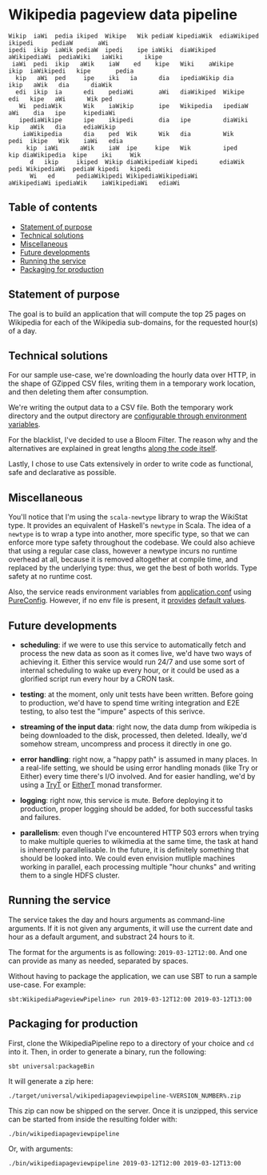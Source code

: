 # Wikipedia pageview data pipeline

```
Wikip  iaWi  pedia ikiped  Wikipe   Wik pediaW kipediaWik  ediaWikiped   ikipedi     pediaW       aWi
ipedi  ikip  iaWik pediaW  ipedi    ipe iaWiki  diaWikiped aWikipediaWi  pediaWiki   iaWiki      ikipe
 iaWi  pedi  ikip   aWik    iaW    ed    kipe   Wiki    aWikipe    ikip  iaWikipedi   kipe       pedia
  kip   aWi  ped     ipe    iki   ia      dia   ipediaWikip dia          ikip   aWik   dia      diaWik
  edi  ikip  ia      edi    pediaWi       aWi   diaWikiped  Wikipe        edi   kipe   aWi      Wik ped
   Wi  pediaWik      Wik    iaWikip       ipe   Wikipedia   ipediaW       aWi    dia   ipe     kipediaWi
   ipediaWikipe      ipe    ikipedi       dia   ipe         diaWiki       kip   aWik   dia     ediaWikip
    iaWikipedia      dia    ped  Wik      Wik   dia         Wik          pedi  ikipe   Wik    iaWi   edia
     kip  iaWi      aWik    iaW  ipe     kipe   Wik         iped    kip diaWikipedia  kipe    iki     Wik
      d   ikip     ikiped  Wikip diaWikipediaW kipedi      ediaWik pedi WikipediaWi  pediaW kipedi   kipedi
      Wi   ed      pediaWikipedi WikipediaWikipediaWi      aWikipediaWi ipediaWik    iaWikipediaWi   ediaWi
```

## Table of contents

- [Statement of purpose](#statement-of-purpose)
- [Technical solutions](#technical-solutions)
- [Miscellaneous](#miscellaneous)
- [Future developments](#future-developments)
- [Running the service](#running-the-service)
- [Packaging for production](#packaging-for-production)

## Statement of purpose

The goal is to build an application that will compute the top 25 pages on Wikipedia for each of the
Wikipedia sub-domains, for the requested hour(s) of a day.

## Technical solutions

For our sample use-case, we're downloading the hourly data over HTTP, in the shape of GZipped CSV
files, writing them in a temporary work location, and then deleting them after consumption.

We're writing the output data to a CSV file. Both the temporary work directory and the output
directory are [configurable through environment variables](./src/main/scala/wikipipeline/Types/Config.scala).

For the blacklist, I've decided to use a Bloom Filter. The reason why and the alternatives are
explained in great lengths [along the code itself](./src/main/scala/wikipipeline/BlacklistHandler.scala#L8).

Lastly, I chose to use Cats extensively in order to write code as functional, safe and declarative
as possible.

## Miscellaneous

You'll notice that I'm using the `scala-newtype` library to wrap the WikiStat type. It provides an
equivalent of Haskell's `newtype` in Scala. The idea of a `newtype` is to wrap a type into another,
more specific type, so that we can enforce more type safety throughout the codebase. We could also
achieve that using a regular case class, however a newtype incurs no runtime overhead at all,
because it is removed altogether at compile time, and replaced by the underlying type: thus, we get
the best of both worlds. Type safety at no runtime cost.

Also, the service reads environment variables from [application.conf](./src/main/resources/application.conf)
using [PureConfig](https://github.com/pureconfig/pureconfig). However, if no env file is present, it
[provides](./src/main/scala/wikipipeline/package.scala#L16) [default values](./src/main/scala/wikipipeline/Types/Config.scala).

## Future developments

- **scheduling**: if we were to use this service to automatically fetch and process the new data
as soon as it comes live, we'd have two ways of achieving it. Either this service would run 24/7
and use some sort of internal scheduling to wake up every hour, or it could be used as a glorified
script run every hour by a CRON task.

- **testing**: at the moment, only unit tests have been written. Before going to production, we'd
have to spend time writing integration and E2E testing, to also test the "impure" aspects of this
serivce.

- **streaming of the input data**: right now, the data dump from wikipedia is being downloaded to
the disk, processed, then deleted. Ideally, we'd somehow stream, uncompress and process it directly
in one go.

- **error handling**: right now, a "happy path" is assumed in many places. In a real-life setting,
we should be using error handling monads (like Try or Either) every time there's I/O involved. And
for easier handling, we'd by using a [TryT](https://github.com/Bertrand31/TryT-monad-transformer) or
[EitherT](https://typelevel.org/cats/datatypes/eithert.html) monad transformer.

- **logging**: right now, this service is mute. Before deploying it to production, proper logging
should be added, for both successful tasks and failures.

- **parallelism**: even though I've encountered HTTP 503 errors when trying to make multiple queries
to wikimedia at the same time, the task at hand is inherently parallelisable. In the future, it is
definitely something that should be looked into. We could even envision mutliple machines working
in parallel, each processing multiple "hour chunks" and writing them to a single HDFS cluster.

## Running the service

The service takes the day and hours arguments as command-line arguments.
If it is not given any arguments, it will use the current date and hour as a default argument, and
substract 24 hours to it.

The format for the arguments is as following: `2019-03-12T12:00`.
And one can provide as many as needed, separated by spaces.

Without having to package the application, we can use SBT to run a sample use-case. For example:
```
sbt:WikipediaPageviewPipeline> run 2019-03-12T12:00 2019-03-12T13:00
```

## Packaging for production

First, clone the WikipediaPipeline repo to a directory of your choice and `cd` into it.
Then, in order to generate a binary, run the following:
```
sbt universal:packageBin
```
It will generate a zip here:
```
./target/universal/wikipediapageviewpipeline-%VERSION_NUMBER%.zip
```
This zip can now be shipped on the server. Once it is unzipped, this service can be started from
inside the resulting folder with:
```
./bin/wikipediapageviewpipeline
```
Or, with arguments:
```
./bin/wikipediapageviewpipeline 2019-03-12T12:00 2019-03-12T13:00
```
